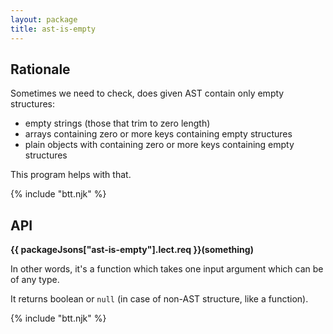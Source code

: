```yaml
---
layout: package
title: ast-is-empty
---
```


## Rationale

Sometimes we need to check, does given AST contain only empty structures:
 - empty strings (those that trim to zero length)
 - arrays containing zero or more keys containing empty structures
 - plain objects with containing zero or more keys containing empty structures

This program helps with that.

{% include "btt.njk" %}

## API

**{{ packageJsons["ast-is-empty"].lect.req }}(something)**

In other words, it's a function which takes one input argument which can be of any type.

It returns boolean or `null` (in case of non-AST structure, like a function).

{% include "btt.njk" %}
